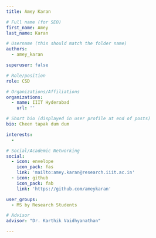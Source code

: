 ```yaml
---
title: Amey Karan

# Full name (for SEO)
first_name: Amey
last_name: Karan

# Username (this should match the folder name)
authors:
  - amey_karan

superuser: false

# Role/position
role: CSD

# Organizations/Affiliations
organizations:
  - name: IIIT Hyderabad
    url: ''

# Short bio (displayed in user profile at end of posts)
bio: Cheen tapak dum dum

interests:
  - 

# Social/Academic Networking
social:
  - icon: envelope
    icon_pack: fas
    link: 'mailto:amey.karan@research.iiit.ac.in'
  - icon: github
    icon_pack: fab
    link: 'https://github.com/ameykaran'

user_groups:
  - MS by Research Students

# Advisor
advisor: "Dr. Karthik Vaidhyanathan"

---
```



